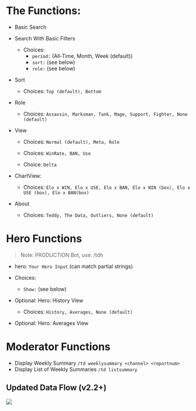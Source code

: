 # The Functions:

- Basic Search
  
  
- Search With Basic Filters
  - Choices: 
    - `period:` (All-Time, Month, Week (default))
    - `sort:` (see below)
    - `role:` (see below)  
  
  
- Sort
  - Choices: `Top (default), Bottom`  
  
  
- Role
  - Choices: `Assassin, Marksman, Tank, Mage, Support, Fighter, None (default)`
  
  
- View
  - Choices: `Normal (default), Meta, Role` 
    
  - Choices: `WinRate, BAN, Use` 
    
  - Choice: `Delta`
    
    
- ChartView:
  - Choices: `Elo x WIN, Elo x USE, Elo x BAN, Elo x WIN (box), Elo x USE (box), Elo x BAN(box) ` 
- About
  - Choices: `Teddy, The Data, Outliers, None (default)` 
  

# Hero Functions
> Note: PRODUCTION Bot, use: /tdh
  - hero: `Your Hero Input` (can match partial strings) 
  - Choices: 
    - `Show:` (see below)
  
- Optional: Hero: History View
  - Choices: `History, Averages, None (default)` 
- Optional: Hero: Averages View
  
  

# Moderator Functions
- Display Weekly Summary `/td weeklysummary <channel> <reportnum>`
- Display List of Weekly Summaries `/td listsummary`

## Updated Data Flow (v2.2+)
<img src="https://github.com/p3hndrx/MLBB-TeddyBot/blob/main.rd/docs/img/TEDDY-3.0-TEDDY-BetaRC.drawio.png?raw=true">
